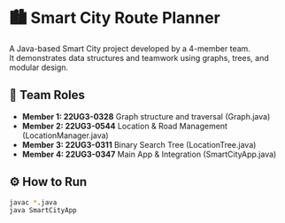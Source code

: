
# 🏙️ Smart City Route Planner

A Java-based Smart City project developed by a 4-member team.  
It demonstrates data structures and teamwork using graphs, trees, and modular design.

## 👥 Team Roles
- **Member 1: 22UG3-0328** Graph structure and traversal (Graph.java)
- **Member 2: 22UG3-0544** Location & Road Management (LocationManager.java)
- **Member 3: 22UG3-0311** Binary Search Tree (LocationTree.java)
- **Member 4: 22UG3-0347** Main App & Integration (SmartCityApp.java)

## ⚙️ How to Run
```bash
javac *.java
java SmartCityApp

